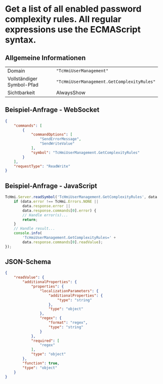 # Get a list of all enabled password complexity rules. All regular expressions use the ECMAScript syntax.

## Allgemeine Informationen

|  |  |
| - | - |
| Domain | `"TcHmiUserManagement"` |
| Vollständiger Symbol-Pfad | `"TcHmiUserManagement.GetComplexityRules"` |
| Sichtbarkeit | AlwaysShow |

## Beispiel-Anfrage - WebSocket

```json
{
    "commands": [
        {
            "commandOptions": [
                "SendErrorMessage",
                "SendWriteValue"
            ],
            "symbol": "TcHmiUserManagement.GetComplexityRules"
        }
    ],
    "requestType": "ReadWrite"
}
```

## Beispiel-Anfrage - JavaScript

```javascript
TcHmi.Server.readSymbol('TcHmiUserManagement.GetComplexityRules', data => {
    if (data.error !== TcHmi.Errors.NONE ||
        data.response.error ||
        data.response.commands[0].error) {
        // Handle error(s)...
        return;
    }
    // Handle result...
    console.info(
        'TcHmiUserManagement.GetComplexityRules=' +
        data.response.commands[0].readValue);
});
```

## JSON-Schema

```json
{
    "readValue": {
        "additionalProperties": {
            "properties": {
                "localizationParameters": {
                    "additionalProperties": {
                        "type": "string"
                    },
                    "type": "object"
                },
                "regex": {
                    "format": "regex",
                    "type": "string"
                }
            },
            "required": [
                "regex"
            ],
            "type": "object"
        },
        "function": true,
        "type": "object"
    }
}
```
